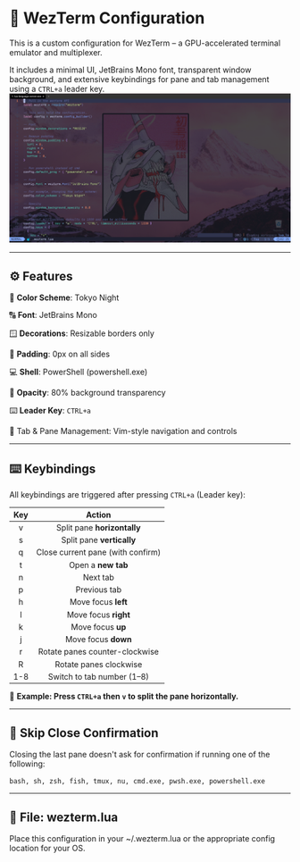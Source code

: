 # 🧙 WezTerm Configuration

This is a custom configuration for WezTerm – a GPU-accelerated terminal emulator and multiplexer.

It includes a minimal UI, JetBrains Mono font, transparent window background, and extensive keybindings for pane and tab management using a `CTRL+a` leader key.
![Wezterm with NeoVim](/images/screenshot.png)
***

## ⚙ Features

🎨 **Color Scheme**: Tokyo Night

🔠 **Font**: JetBrains Mono

🪟 **Decorations**: Resizable borders only

🔳 **Padding**: 0px on all sides

💻 **Shell**: PowerShell (powershell.exe)

🫧 **Opacity**: 80% background transparency

⌨️ **Leader Key**: `CTRL+a`

🔄 Tab & Pane Management: Vim-style navigation and controls

***

## ⌨️ Keybindings

All keybindings are triggered after pressing `CTRL+a` (Leader key):

|**Key**| **Action**|
|:---:|:---:|
|v| Split pane **horizontally**|
|s| Split pane **vertically**|
|q| Close current pane (with confirm)|
|t| Open a **new tab**|
|n| Next tab|
|p| Previous tab|
|h| Move focus **left**|
|l| Move focus **right**|
|k| Move focus **up**|
|j| Move focus **down**|
|r| Rotate panes counter-clockwise|
|R| Rotate panes clockwise|
|1-8| Switch to tab number (1–8)|

📝 **Example: Press `CTRL+a` then `v` to split the pane horizontally.**

***

## 🧼 Skip Close Confirmation

Closing the last pane doesn't ask for confirmation if running one of the following:

    bash, sh, zsh, fish, tmux, nu, cmd.exe, pwsh.exe, powershell.exe

***

## 📁 File: wezterm.lua

Place this configuration in your ~/.wezterm.lua or the appropriate config location for your OS.
